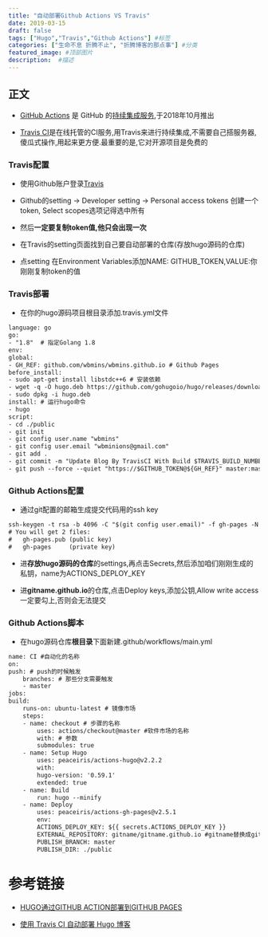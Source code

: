 ```yaml
---
title: "自动部署Github Actions VS Travis"
date: 2019-03-15
draft: false
tags: ["Hugo","Travis","Github Actions"] #标签
categories: ["生命不息 折腾不止", "折腾博客的那点事"] #分类
featured_image: #顶部图片
description:  #描述
---
```

## 正文

- [GitHub Actions](https://github.com/features/actions) 是 GitHub 的[持续集成服务](http://www.ruanyifeng.com/blog/2015/09/continuous-integration.html),于2018年10月推出

- [Travis CI](https://travis-ci.org/)是在线托管的CI服务,用Travis来进行持续集成,不需要自己搭服务器,傻瓜式操作,用起来更方便.最重要的是,它对开源项目是免费的

### **Travis配置**

- 使用Github账户登录[Travis](https://travis-ci.org/)

- Github的setting -> Developer setting -> Personal access tokens 创建一个token, Select scopes选项记得选中所有

- 然后**一定要复制token值,他只会出现一次**

- 在Travis的setting页面找到自己要自动部署的仓库(存放hugo源码的仓库)

- 点setting 在Environment Variables添加NAME: GITHUB_TOKEN,VALUE:你刚刚复制token的值

### **Travis部署**

- 在你的hugo源码项目根目录添加.travis.yml文件

```txt
language: go
go:
- "1.8"  # 指定Golang 1.8
env:
global:
- GH_REF: github.com/wbmins/wbmins.github.io # Github Pages
before_install:
- sudo apt-get install libstdc++6 # 安装依赖
- wget -q -O hugo.deb https://github.com/gohugoio/hugo/releases/download/v0.55.6/hugo_extended_0.55.6_Linux-64bit.deb # 安装 hugo （version: v0.54.0）
- sudo dpkg -i hugo.deb
install: # 运行hugo命令
- hugo
script:
- cd ./public
- git init
- git config user.name "wbmins"
- git config user.email "wbminions@gmail.com"
- git add .
- git commit -m "Update Blog By TravisCI With Build $TRAVIS_BUILD_NUMBER"
- git push --force --quiet "https://$GITHUB_TOKEN@${GH_REF}" master:master  # Github Pages
```

### **Github Actions配置**

- 通过git配置的邮箱生成提交代码用的ssh key

```txt
ssh-keygen -t rsa -b 4096 -C "$(git config user.email)" -f gh-pages -N ""
# You will get 2 files:
#   gh-pages.pub (public key)
#   gh-pages     (private key)
```
- 进**存放hugo源码的仓库**的settings,再点击Secrets,然后添加咱们刚刚生成的私钥，name为ACTIONS_DEPLOY_KEY

- 进**gitname.github.io**的仓库,点击Deploy keys,添加公钥,Allow write access一定要勾上,否则会无法提交

### **Github Actions脚本**

- 在hugo源码仓库**根目录**下面新建.github/workflows/main.yml

```txt
name: CI #自动化的名称
on:
push: # push的时候触发
    branches: # 那些分支需要触发
    - master
jobs:
build:
    runs-on: ubuntu-latest # 镜像市场
    steps:
    - name: checkout # 步骤的名称
        uses: actions/checkout@master #软件市场的名称
        with: # 参数
        submodules: true
    - name: Setup Hugo
        uses: peaceiris/actions-hugo@v2.2.2
        with:
        hugo-version: '0.59.1'
        extended: true
    - name: Build
        run: hugo --minify
    - name: Deploy
        uses: peaceiris/actions-gh-pages@v2.5.1
        env:
        ACTIONS_DEPLOY_KEY: ${{ secrets.ACTIONS_DEPLOY_KEY }}
        EXTERNAL_REPOSITORY: gitname/gitname.github.io #gitname替换成github用户名
        PUBLISH_BRANCH: master
        PUBLISH_DIR: ./public
```
# 参考链接

- [HUGO通过GITHUB ACTION部署到GITHUB PAGES](https://tianhui.xin/blog/2019/11/17/hugousegithubactionstopages/)

- [使用 Travis CI 自动部署 Hugo 博客](https://mogeko.me/2018/028/)